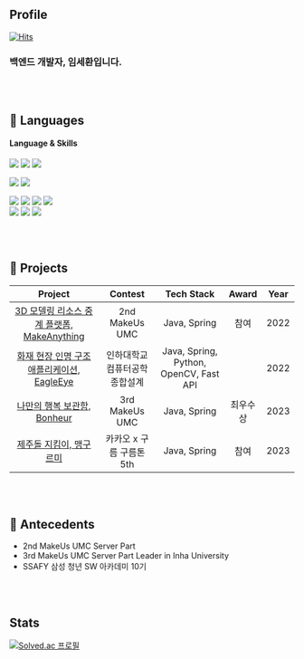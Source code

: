 ## Profile
[![Hits](https://hits.seeyoufarm.com/api/count/incr/badge.svg?url=https%3A%2F%2Fgithub.com%2FTorres-09&count_bg=%2379C83D&title_bg=%23555555&icon=spring.svg&icon_color=%23FFFFFF&title=hits&edge_flat=false)](https://github.com/Torres-09)
### 백엔드 개발자, 임세환입니다.
<br><br>
## :snail: Languages

<h4>Language & Skills</h4>
<p>
  <img src="https://img.shields.io/badge/JAVA-FF7800?style=for-the-badge&logo=&logoColor=white">
  <img src="https://img.shields.io/badge/C++-00599C?style=for-the-badge&logo=c%2B%2B&logoColor=white"> 
  <img src="https://img.shields.io/badge/Python-3776AB?style=for-the-badge&logo=Python&logoColor=white">
</p>

<p>
  <img src="https://img.shields.io/badge/Spring boot-6DB33F?style=for-the-badge&logo=Spring%20Boot&logoColor=white">
  <img src="https://img.shields.io/badge/MySQL-4479A1?style=for-the-badge&logo=MySQL&logoColor=white">
</p>
<p>
  <img src="https://img.shields.io/badge/Amazon EC2-FF9900?style=for-the-badge&logo=Amazon%20EC2&logoColor=white">
  <img src="https://img.shields.io/badge/Amazon RDS-527FFF?style=for-the-badge&logo=Amazon%20RDS&logoColor=white">
  <img src="https://img.shields.io/badge/Amazon S3-569A31?style=for-the-badge&logo=Amazon%20S3&logoColor=white">
  <img src="https://img.shields.io/badge/Amazon EKS-FF9900?style=for-the-badge&logo=Amazon%20eks&logoColor=white">

  <br>
  <img src="https://img.shields.io/badge/Github Actions-2088FF?style=for-the-badge&logo=Github%20Actions&logoColor=white">
  <img src="https://img.shields.io/badge/Docker-2496ED?style=for-the-badge&logo=Docker&logoColor=white">
  <img src="https://img.shields.io/badge/Kubernetes-326CE5?style=for-the-badge&logo=Kubernetes&logoColor=white">
</p>
<br>
<br>

## 🌱 Projects

|                                              Project                                              |               Contest                |       Tech Stack       | Award | Year |
| :-----------------------------------------------------------------------------------------------: | :----------------------------------: | :--------------------: | :---: | :--: |
| [3D 모델링 리소스 중계 플랫폼, MakeAnything](https://github.com/MakeAnythingTeam/MakeAnything-Back-end) | 2nd MakeUs UMC |       Java, Spring        | 참여  | 2022 |
|       [화재 현장 인명 구조 애플리케이션, EagleEye](https://github.com/Torres-09/EagleEyeDataServer)       |    인하대학교 컴퓨터공학 종합설계    |      Java, Spring, Python, OpenCV, Fast API  |    | 2022 |
|  [나만의 행복 보관함, Bonheur](https://github.com/Torres-09/bonheur-server-hwan)  |           3rd MakeUs UMC           |       Java, Spring       | 최우수상  | 2023 |
|             [제주돌 지킴이, 맹구르미](https://github.com/9oormthon-5th-mang9rme/mang9rme_server)              |     카카오 x 구름 구름톤 5th      |          Java, Spring          | 참여  | 2023 |

<br><br>

## 🌱 Antecedents

- 2nd MakeUs UMC Server Part
- 3rd MakeUs UMC Server Part Leader in Inha University
- SSAFY 삼성 청년 SW 아카데미 10기

<br><br>

## Stats

<!-- github stats -->

[![Solved.ac
프로필](http://mazassumnida.wtf/api/v2/generate_badge?boj=dla280)](https://solved.ac/dla280)
<br>
<br>
